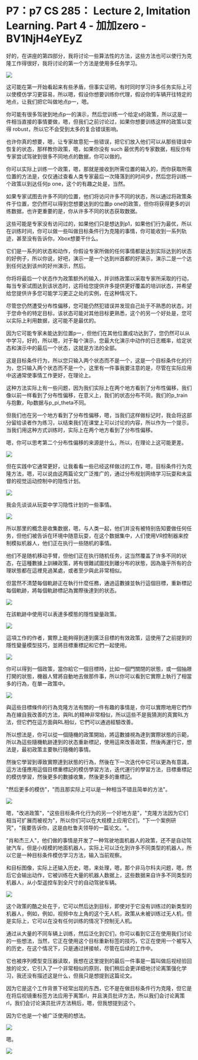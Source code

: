 # P7：p7 CS 285： Lecture 2, Imitation Learning. Part 4 - 加加zero - BV1NjH4eYEyZ

好的，在讲座的第四部分，我将讨论一些算法性的方法，这些方法也可以使行为克隆工作得很好，我将讨论的第一个方法是使用多任务学习。



![](img/6243f8450f32c7f604a367e9646fdf2f_1.png)

这可能在第一开始看起来有些矛盾，但事实证明，有时同时学习许多任务实际上可以使模仿学习更容易，所以嗯，假设你想要训练你代理，假设你的车辆开往特定的地点，让我们把它叫做地点p一，嗯。

你可能有很多驾驶到地点p一的演示，然后您训练一个给定s的政策，所以这是一件相当直接的事情要做，嗯，但我们之前讨论过，如果你想要训练这样的政策以变得 robust，所以它不会受到太多的复合错误影响。

也许你真的想要，嗯，让专家故意犯一些错误，把它们放入他们可以从那些错误中恢复的状态，那样教你政策，嗯，如果你没有 such 最优秀的专家数据，相反你有专家尝试驾驶到很多不同地点的数据，你可以做的。

你可以实际上训练一个政策，嗯，那就是接收到所需位置的输入的，而你获取所需位置的方法是，仅仅通过查看人类专家最后一次降落到的时间步，然后您将训练一个政策以到达任何p one，这个的有趣之处是，当然。

如果专家试图去许多不同的位置，他们将访问许多不同的状态，所以通过将政策条件于位置，您仍然可以得到您想要达到的位置p one的政策，但你将获得更多的训练数据，也许更重要的是，你从许多不同的状态获取数据。

这些可能是专家没有访问过的，如果他们只是想达到p1，如果他们行为最优，所以在训练时间，你可以做一些叫做目标条件行为克隆的事情，你可能收到一系列轨迹，甚至没有告诉你，Xbox想要干什么。

它们是一系列的状态和动作，你假设专家所做的任何事情都是达到实际达到的状态的好例子，所以你说，好吧，演示一是一个达到州首都的好演示，演示二是一个达到任何达到该州的好州演示，然后。

你将将最后一个状态作为政策额外的输入，并训练政策以采取专家所采取的行动，每当专家试图达到该状态时，这将给您提供许多提供更好覆盖的培训状态，并希望给您提供许多您可能学习更正之处的实例，在这种情况下。

尽管您仍然遭受分布性偏移，您可能仍然犯错误并发现自己处于不熟悉的状态，对于您命令的特定目标，该状态可能对其他目标更熟悉，这个的另一个好处是，您可以实际上利用数据，这可能不是最优的。

因为它可能专家未能达到位置p一，但他们在其他位置成功达到了，您仍然可以从中学习，好的，所以嗯，对于每个演示，您最大化演示中动作的日志概率，给定状态和演示中的最后一个状态，这就是方法的全部。

这是目标条件行为，所以您只输入两个状态而不是一个，这是一个目标条件化的行为，您只输入两个状态而不是一个，这里有一件事我要注意的是，尽管在实际应用中这通常使事情工作更好，在理论上。

这种方法实际上有一些问题，因为我们实际上在两个地方看到了分布性偏移，我们像以前一样看到了分布性偏移，在意义上，我们的状态分布不同，我们的p_train与抱歉，Rp数据与p_pi_theta不同。

但我们也在另一个地方看到了分布性偏移，嗯，当我们这样做标记时，我会将这部分留给读者作为练习，以结束我们在课堂上可以讨论的内容，所以作为一个提示，当我们用这种方式训练时，实际上在两个地方看到了分布性偏移。

嗯，你可以思考第二个分布性偏移的来源是什么，所以，在理论上这可能更差。

![](img/6243f8450f32c7f604a367e9646fdf2f_3.png)

但在实践中它通常更好，让我看看一些已经这样做过的工作，嗯，目标条件行为克隆方法，嗯，可以说由这两篇论文广泛推广的，通过分布规划网络学习玩耍和未监督的视觉运动控制中的隐性计划。



![](img/6243f8450f32c7f604a367e9646fdf2f_5.png)

我会先谈谈从玩耍中学习隐性计划的一些事情。

![](img/6243f8450f32c7f604a367e9646fdf2f_7.png)

所以那里的概念是收集数据，嗯，与人类一起，他们并没有被特别告知要做任何任务，但他们被告诉在环境中随意玩耍，在这个数据集中，人们使用VR控制器来控制模拟机器人，他们正在执行一些随机的事情。

他们不是随机移动手臂，但他们正在执行随机任务，这当然覆盖了许多不同的状态，在這種數據上訓練政策，將有很難試圖找到離分布的狀態，因為幾乎所有的合理狀態都在這裡見過某處，或者至少與此非常相似。

但當然不清楚每個軌跡正在執行什麼任務，通過這數據並執行這個目標，重新標記每個軌跡，將每個軌跡標記為實際後達到的状态。



![](img/6243f8450f32c7f604a367e9646fdf2f_9.png)

在該軌跡中使用可以表達多模態的隱性變量政策。

![](img/6243f8450f32c7f604a367e9646fdf2f_11.png)

這項工作的作者，實際上能夠得到達到廣泛目標的有效政策，這使用了之前提到的隱性變量模型技巧，並將目標重標記和它們一起使用。



![](img/6243f8450f32c7f604a367e9646fdf2f_13.png)

你可以得到一個政策，當你給它一個目標時，比如一個門關閉的狀態，或一個抽屜打開的狀態，機器人臂將自動地去做那件事，所以你可以看到它實際上執行了相當多的行為，在單一政策中。



![](img/6243f8450f32c7f604a367e9646fdf2f_15.png)

與這些目標條件的行為克隆方法有關的一件有趣的事情是，你可以實際地用它們作為在線自我改善的方法，與RL的精神非常相似，所以這些不是我猜測的真實RL方法，但它們在這方面與RL相似，它們可以通過經驗改善。

所以想法是，你可以從一個隨機的政策開始，將這數據視為達到實際狀態的示範，所以為這些隨機軌跡達到的状态重新標記，使用這來改善政策，然後再運行它，想法是，最初政策主要執行隨機的事情。

然後它學習到導致實際達到狀態的行為，然後在下一次迭代中它可以更為有意識，這方法僅應用這個目標重標記的模仿學習方法，迭代運行的學習方法，目標重標記的模仿學習，然後更多的數據收集，然後更多的重標記。

"然后更多的模仿"，"而且那实际上可以是一种相当不错且简单的方法"。

![](img/6243f8450f32c7f604a367e9646fdf2f_17.png)

嗯，"改进政策"，"这些目标条件化行为的另一个好地方是"，"克隆方法因为它们相当可扩展而被视为"，所以你们可以在大规模上应用它们，"下一个案例研究"，"我要告诉你，这是由杜鲁夫领导的一篇论文。"。

"肖和杰三人"，他们做的事情是开发了一种驾驶地面机器人的政策，还不是自动驾驶汽车，但是小规模的地面机器人，实际上可以泛化到许多不同类型的机器人，所以它是一种目标条件模仿学习方法，输入当前观察。

和目标图像，实际上还输入历史，嗯，来处理，嗯，那个非马尔科夫问题，嗯，然后它会输出动作，它被训练在大量的机器人数据上，这些数据来自许多不同类型的机器人，从小型遥控车到全尺寸的自动驾驶车辆。



![](img/6243f8450f32c7f604a367e9646fdf2f_19.png)

这个政策的酷之处在于，它可以然后达到目标，即使对于它没有训练过的新类型的机器人，例如，例如，视频中左上角的这个无人机，政策从未被训练过无人机，但是实际上，它可以在没有任何训练的情况下控制无人机。

通过从大量的不同车辆上训练，然后泛化到它们，你可以看到它正在使用我们讨论的一些想法，当然，它正在使用这个目标重新标签的技巧，它正在使用一个被写入的历史，在这个情况下，只是通过拼接帧，尽管在后续的工作中。

它也被序列模型变压器读取，我想在这里提到的最后一件事是一篇叫做后视经验回放的论文，它引入了一个非常相似的原则，我们稍后会更详细地讨论离策强化学习，我还没有描述这是什么，但我只是想提到这篇论文。

因为它是这个工作背景下经常出现的东西，它不是在做目标条件行为克隆，但它是在将后视镜重标签方法应用于离策rl，并且演员批评方法，所以我们会讨论离策rl，我们会讨论演员批评方法稍后，嗯，但我想提到这个。

因为它也是一个被广泛使用的想法。

![](img/6243f8450f32c7f604a367e9646fdf2f_21.png)

嗯。

![](img/6243f8450f32c7f604a367e9646fdf2f_23.png)